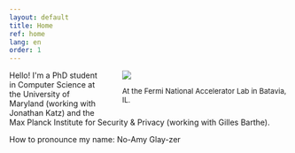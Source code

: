 ```yaml
---
layout: default
title: Home
ref: home
lang: en
order: 1
---
```


<div style="float: right; padding-left: 30px; width: 300px">
<img src="../../../files/pfp.jpg">
<p style="font-size: 13px">At the Fermi National Accelerator Lab in Batavia, IL.</p>
</div>

Hello! I'm a PhD student in Computer Science at the University of Maryland (working with Jonathan Katz) and the Max Planck Institute for Security & Privacy (working with Gilles Barthe).

How to pronounce my name: No-Amy Glay-zer